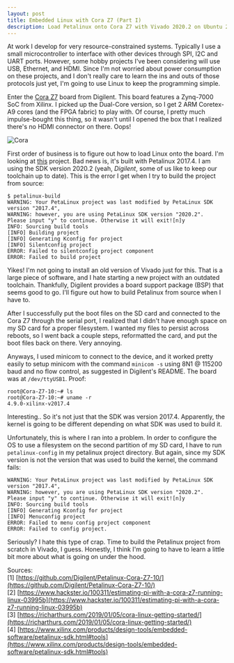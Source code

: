 ```yaml
---
layout: post
title: Embedded Linux with Cora Z7 (Part I)
description: Load Petalinux onto Cora Z7 with Vivado 2020.2 on Ubuntu 20.04
---
```


At work I develop for very resource-constrained systems. Typically I use a small microcontroller to interface with other devices through SPI, I2C and UART ports. However, some hobby projects I've been considering will use USB, Ethernet, and HDMI. Since I'm not worried about power consumption on these projects, and I don't really care to learn the ins and outs of those protocols just yet, I'm going to use Linux to keep the programming simple. 

Enter the [Cora Z7](https://store.digilentinc.com/cora-z7-zynq-7000-single-core-and-dual-core-options-for-arm-fpga-soc-development/) board from Digilent. This board features a Zynq-7000 SoC from Xilinx. I picked up the Dual-Core version, so I get 2 ARM Coretex-A9 cores (and the FPGA fabric) to play with. Of course, I pretty much impulse-bought this thing, so it wasn't until I opened the box that I realized there's no HDMI connector on there. Oops!

![Cora](https://i.imgur.com/FYGqMgO.jpg)

First order of business is to figure out how to load Linux onto the board. I'm looking at [this](https://github.com/Digilent/Petalinux-Cora-Z7-10/ "Petalinux Cora Z7-10")
project. Bad news is, it's built with Petalinux 2017.4. I am using the SDK version 2020.2 (yeah, *Digilent*, some of us like to keep our toolchain up to date). This is the error I get when I try to build the project from source:
```
$ petalinux-build 
WARNING: Your PetaLinux project was last modified by PetaLinux SDK version "2017.4",
WARNING: however, you are using PetaLinux SDK version "2020.2".
Please input "y" to continue. Otherwise it will exit![n]y
INFO: Sourcing build tools
[INFO] Building project
[INFO] Generating Kconfig for project
[INFO] Silentconfig project
ERROR: Failed to silentconfig project component 
ERROR: Failed to build project
```
Yikes! I'm not going to install an old version of Vivado just for this. That is a large piece of software, and I hate starting a new project with an outdated toolchain. Thankfully, Digilent provides a board support package (BSP) that seems good to go. I'll figure out how to build Petalinux from source when I have to.

After I successfully put the boot files on the SD card and connected to the Cora Z7 through the serial port, I realized that I didn't have enough space on my SD card for a proper filesystem. I wanted my files to persist across reboots, so I went back a couple steps, reformatted the card, and put the boot files back on there. Very annoying.

Anyways, I used minicom to connect to the device, and it worked pretty easily to setup minicom with the command `minicom -s` using 8N1 @ 115200 baud and no flow control, as suggested in Digilent's README. The board was at `/dev/ttyUSB1`. Proof:
```
root@Cora-Z7-10:~# ls
root@Cora-Z7-10:~# uname -r
4.9.0-xilinx-v2017.4
```
Interesting.. So it's not just that the SDK was version 2017.4. Apparently, the kernel is going to be different depending on what SDK was used to build it. 

Unfortunately, this is where I ran into a problem. In order to configure the OS to use a filesystem on the second partition of my SD card, I have to run `petalinux-config` in my petalinux project directory. But again, since my SDK version is not the version that was used to build the kernel, the command fails:
```
WARNING: Your PetaLinux project was last modified by PetaLinux SDK version "2017.4",
WARNING: however, you are using PetaLinux SDK version "2020.2".
Please input "y" to continue. Otherwise it will exit![n]y
INFO: Sourcing build tools
[INFO] Generating Kconfig for project
[INFO] Menuconfig project
ERROR: Failed to menu config project component 
ERROR: Failed to config project.
```
Seriously? I hate this type of crap. Time to build the Petalinux project from scratch in Vivado, I guess. Honestly, I think I'm going to have to learn a little bit more about what is going on under the hood.

Sources:<br>
[1] [https://github.com/Digilent/Petalinux-Cora-Z7-10/](https://github.com/Digilent/Petalinux-Cora-Z7-10/)<br>
[2] [https://www.hackster.io/100311/estimating-pi-with-a-cora-z7-running-linux-03995b](https://www.hackster.io/100311/estimating-pi-with-a-cora-z7-running-linux-03995b)<br>
[3] [https://richarthurs.com/2019/01/05/cora-linux-getting-started/](https://richarthurs.com/2019/01/05/cora-linux-getting-started/)<br>
[4] [https://www.xilinx.com/products/design-tools/embedded-software/petalinux-sdk.html#tools](https://www.xilinx.com/products/design-tools/embedded-software/petalinux-sdk.html#tools)<br>
